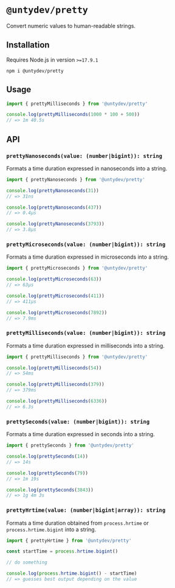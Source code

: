 # `@untydev/pretty`

Convert numeric values to human-readable strings.

## Installation

Requires Node.js in version `>=17.9.1`

```shell
npm i @untydev/pretty
```

## Usage

```js
import { prettyMilliseconds } from '@untydev/pretty'

console.log(prettyMilliseconds(1000 * 100 + 500))
// => 1m 40.5s
```

## API

### `prettyNanoseconds(value: (number|bigint)): string`

Formats a time duration expressed in nanoseconds into a string.

```js
import { prettyNanoseconds } from '@untydev/pretty'

console.log(prettyNanoseconds(31))
// => 31ns

console.log(prettyNanoseconds(437))
// => 0.4μs

console.log(prettyNanoseconds(3793))
// => 3.8μs
```

### `prettyMicroseconds(value: (number|bigint)): string`

Formats a time duration expressed in microseconds into a string.

```js
import { prettyMicroseconds } from '@untydev/pretty'

console.log(prettyMicroseconds(63))
// => 63μs

console.log(prettyMicroseconds(411))
// => 411μs

console.log(prettyMicroseconds(7892))
// => 7.9ms
```

### `prettyMilliseconds(value: (number|bigint)): string`

Formats a time duration expressed in milliseconds into a string.

```js
import { prettyMilliseconds } from '@untydev/pretty'

console.log(prettyMilliseconds(54))
// => 54ms

console.log(prettyMilliseconds(379))
// => 379ms

console.log(prettyMilliseconds(6336))
// => 6.3s
```

### `prettySeconds(value: (number|bigint)): string`

Formats a time duration expressed in seconds into a string.

```js
import { prettySeconds } from '@untydev/pretty'

console.log(prettySeconds(14))
// => 14s

console.log(prettySeconds(79))
// => 1m 19s

console.log(prettySeconds(3843))
// => 1g 4m 3s
```

### `prettyHrtime(value: (number|bigint|array)): string`

Formats a time duration obtained from `process.hrtime` or `process.hrtime.bigint` into a string.

```js
import { prettyHrtime } from '@untydev/pretty'

const startTime = process.hrtime.bigint()

// do something

console.log(process.hrtime.bigint() - startTime)
// => guesses best output depending on the value
```
